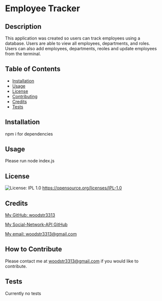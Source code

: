 # Employee Tracker

## Description
  This application was created so users can track employees using a database. Users are able to view all employees, departments, and roles. Users can also add employees, departments, reoles and update employees from the terminal. 

## Table of Contents 

- [Installation](#installation)
- [Usage](#usage)
- [License](#license)
- [Contributing](#repo)
- [Credits](#credits)
- [Tests](#test)

## Installation
  npm i for dependencies

## Usage
  Please run node index.js

  <!-- ![In Insomnia, the user tests “Add Friend”.](./Assets/Add%20Friend.png)

  ![In Insomnia, the user tests “Add Reaction.”.](./Assets/Add%20Reaction.png)

  ![In Insomnia, the user tests “Create Thought”.](./Assets/Create%20Thought.png)

  ![In Insomnia, the user tests “Delete User”.](./Assets/Delete%20User.png)

  ![In Insomnia, the user tests “Get All Thoughts”.](./Assets/Get%20All%20Thoughts.png)

  ![In Insomnia, the user tests “Get All Users”.](./Assets/Get%20All%20Users.png)

   ![In Insomnia, the user tests “Update User”.](./Assets/Update%20User.png)
  Walkthrough video. 
  
  ![Walkthrough Video](https://drive.google.com/file/d/1doaTId7X57IziRMVFhRYwANmQsCLvzR_/view)
  ![Walkthrough Video for Reactions](https://drive.google.com/file/d/117dsIU2aKa0GRuse002QpTbMAyf_se_x/view) -->

## License
![License: IPL 1.0](https://img.shields.io/badge/License-IPL_1.0-blue.svg)
https://opensource.org/licenses/IPL-1.0

## Credits

[My GitHub: woodstr3313](https://github.com/woodstr3313)

[My Social-Network-API GitHub](https://github.com/woodstr3313/Employee-Management-System)

[My email: woodstr3313@gmail.com](email:woodstr3313@gmail.com)

## How to Contribute
  Please contact me at woodstr3313@gmail.com if you would like to contribute.

## Tests
  Currently no tests
